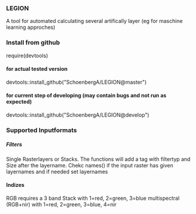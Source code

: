### LEGION
A tool for automated calculating several artifically layer (eg for maschine learning approches)

### Install from github
require(devtools)
#### for actual tested version
devtools::install_github("SchoenbergA/LEGION@master")

#### for current step of developing (may contain bugs and not run as expected)
devtools::install_github("SchoenbergA/LEGION@develop")

### Supported Inputformats
##### Filters
Single Rasterlayers or Stacks. The functions will add a tag with filtertyp and Size after the layername. Chekc names() if the input raster has given layernames and if needed set layernames

#### Indizes

RGB requires a 3 band Stack with 1=red, 2=green, 3=blue
multispectral (RGB+nir) with 1=red, 2=green, 3=blue, 4=nir
